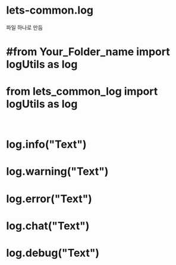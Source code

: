 # lets-common.log
파일 하나로 만듬

<h1>#from Your_Folder_name import logUtils as log</h1>
<h1>from lets_common_log import logUtils as log</h1>
<br>
<h1>log.info("Text")</h1>
<h1>log.warning("Text")</h1> 
<h1>log.error("Text")</h1> 
<h1>log.chat("Text")</h1> 
<h1>log.debug("Text")</h1> 
